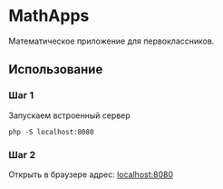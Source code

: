 # MathApps
Математическое приложение для первоклассников.

## Использование

### Шаг 1

Запускаем встроенный сервер
```
php -S localhost:8080
```

### Шаг 2
Открыть в браузере адрес: [localhost:8080](http://localhost:8080)
